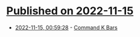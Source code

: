 # [Published on 2022-11-15](index.md)

* [2022-11-15, 00:59:28](https://lobste.rs/s/7plsfc/command_k_bars) - [Command K Bars](https://maggieappleton.com/command-bar)
